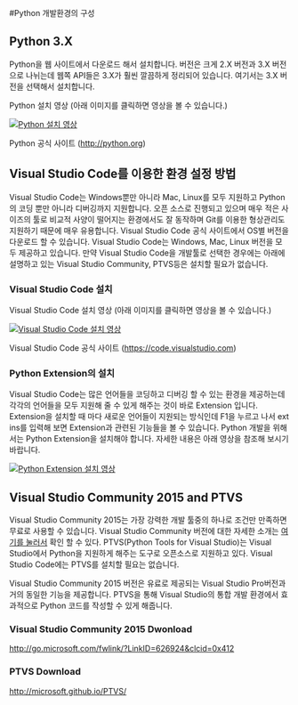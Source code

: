 #Python 개발환경의 구성

## Python 3.X
Python을 웹 사이트에서 다운로드 해서 설치합니다. 
버전은 크게 2.X 버전과 3.X 버전으로 나뉘는데 웹쪽 API들은 3.X가 훨씬 깔끔하게 정리되어 있습니다.
여기서는 3.X 버전을 선택해서 설치합니다.

Python 설치 영상 (아래 이미지를 클릭하면 영상을 볼 수 있습니다.)

[![Python 설치 영상](http://img.youtube.com/vi/2-ebTZbuQBA/0.jpg)](https://www.youtube.com/watch?v=2-ebTZbuQBA)

Python 공식 사이트 (http://python.org)


## Visual Studio Code를 이용한 환경 설정 방법
Visual Studio Code는 Windows뿐만 아니라 Mac, Linux를 모두 지원하고 Python의 코딩 뿐만 아니라 디버깅까지 지원합니다. 
오픈 소스로 진행되고 있으며 매우 적은 사이즈의 툴로 비교적 사양이 떨어지는 환경에서도 잘 동작하며 Git를 이용한 형상관리도 지원하기 때문에 매우 유용합니다. Visual Studio Code 공식 사이트에서 OS별 버전을 다운로드 할 수 있습니다. Visual Studio Code는 Windows, Mac, Linux 버전을 모두 제공하고 있습니다. 만약 Visual Studio Code을 개발툴로 선택한 경우에는 아래에 설명하고 있는 Visual Studio Community, PTVS등은 설치할 필요가 없습니다. 

### Visual Studio Code 설치

Visual Studio Code 설치 영상 (아래 이미지를 클릭하면 영상을 볼 수 있습니다.)

[![Visual Studio Code 설치 영상](http://img.youtube.com/vi/aVYTrFy5GTI/0.jpg)](https://www.youtube.com/watch?v=aVYTrFy5GTI)

Visual Studio Code 공식 사이트 (https://code.visualstudio.com)

### Python Extension의 설치

Visual Studio Code는 많은 언어들을 코딩하고 디버깅 할 수 있는 환경을 제공하는데 각각의 언어들을 모두 지원해 줄 수 있게 해주는 것이 바로 Extension 입니다. Extension을 설치할 때 마다 새로운 언어들이 지원되는 방식인데 F1을 누르고 나서 ext ins를 입력해 보면 Extension과 관련된 기능들을 볼 수 있습니다. Python 개발을 위해서는 Python Extension을 설치해야 합니다. 
 자세한 내용은 아래 영상을 참조해 보시기 바랍니다. 

[![Python Extension 설치 영상](http://img.youtube.com/vi/w32yGHnt5Eo/0.jpg)](https://www.youtube.com/watch?v=w32yGHnt5Eo)

## Visual Studio Community 2015 and PTVS
Visual Studio Community 2015는 가장 강력한 개발 툴중의 하나로 조건만 만족하면 무료로 사용할 수 있습니다.
Visual Studio Community 버전에 대한 자세한 소개는 [여기를 눌러서](https://www.visualstudio.com/ko-kr/products/visual-studio-community-vs.aspx) 확인 할 수 있다.
PTVS(Python Tools for Visual Studio)는 Visual Studio에서 Python을 지원하게 해주는 도구로 오픈소스로 지원하고 있다. 
 Visual Studio Code에는 PTVS를 설치할 필요는 없습니다.

Visual Studio Community 2015 버전은 유료로 제공되는 Visual Studio Pro버전과 거의 동일한 기능을 제공합니다. PTVS을 통해 Visual Studio의 통합 개발 환경에서 효과적으로 Python 코드를 작성할 수 있게 해줍니다.

### Visual Studio Community 2015 Dwonload
http://go.microsoft.com/fwlink/?LinkID=626924&clcid=0x412 

### PTVS Download
http://microsoft.github.io/PTVS/ 
